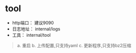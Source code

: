 # tool

- http端口： 建议9090
- 日志地址： internal/logs
- 工具： internal/tool 
> a. 重启
> b. 上传配置,只支持yaml
> c. 更新程序,只支持bz2压缩